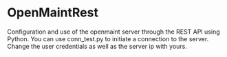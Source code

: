 # OpenMaintRest
Configuration and use of the openmaint server through the REST API using Python.
You can use conn_test.py to initiate a connection to the server.
Change  the user credentials as well as the server ip with yours.
